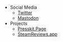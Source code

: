 - Social Media
  - [Twitter](https://twitter.com/a_restless)
  - [Mastodon](https://mastodon.gamedev.place/@arestless)
- Projects
  - [Presskit.Page](https://Presskit.Page)
  - [SteamReviews.app](https://SteamReviews.app)
